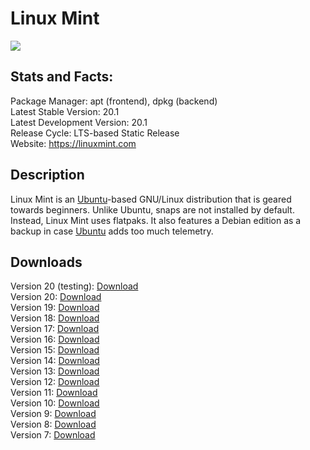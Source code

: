 # Linux Mint

![](icons/main.png)

## Stats and Facts:
Package Manager: apt (frontend), dpkg (backend)<br>
Latest Stable Version: 20.1<br>
Latest Development Version: 20.1<br>
Release Cycle: LTS-based Static Release<br>
Website: https://linuxmint.com

## Description
Linux Mint is an [Ubuntu](ubuntu.md)-based GNU/Linux distribution that is geared towards beginners. Unlike Ubuntu, snaps are not installed by default. Instead, Linux Mint uses flatpaks. It also features a Debian edition as a backup in case [Ubuntu](ubuntu.md) adds too much telemetry.

## Downloads

Version 20 (testing): [Download](http://mirrors.seas.harvard.edu/linuxmint/testing/linuxmint-20.1-cinnamon-64bit-beta.iso)<br>
Version 20: [Download](http://mirrors.seas.harvard.edu/linuxmint/stable/20/linuxmint-20-cinnamon-64bit.iso)<br>
Version 19: [Download](http://mirrors.seas.harvard.edu/linuxmint/stable/19.3/linuxmint-19.3-cinnamon-64bit.iso)<br>
Version 18: [Download](http://mirrors.seas.harvard.edu/linuxmint/stable/18.3/linuxmint-18.3-cinnamon-64bit.iso)<br>
Version 17: [Download](http://mirrors.seas.harvard.edu/linuxmint/stable/17.3/linuxmint-17.3-cinnamon-nocodecs-64bit.iso)<br>
Version 16: [Download](http://mirrors.seas.harvard.edu/linuxmint/stable/16/linuxmint-16-cinnamon-dvd-nocodecs-64bit.iso)<br>
Version 15: [Download](http://mirrors.seas.harvard.edu/linuxmint/stable/15/linuxmint-15-cinnamon-dvd-nocodecs-64bit.iso)<br>
Version 14: [Download](http://mirrors.seas.harvard.edu/linuxmint/stable/14/linuxmint-14-cinnamon-dvd-nocodecs-64bit.iso)<br>
Version 13: [Download](http://mirrors.seas.harvard.edu/linuxmint/stable/13/linuxmint-13-cinnamon-dvd-nocodecs-64bit.iso)<br>
Version 12: [Download](http://mirrors.seas.harvard.edu/linuxmint/stable/12/linuxmint-12-gnome-dvd-64bit.iso)<br>
Version 11: [Download](http://mirrors.seas.harvard.edu/linuxmint/stable/11/linuxmint-11-gnome-dvd-64bit.iso)<br>
Version 10: [Download](http://mirrors.seas.harvard.edu/linuxmint/stable/10/linuxmint-10-gnome-dvd-amd64.iso)<br>
Version 9: [Download](http://mirrors.seas.harvard.edu/linuxmint/stable/9/linuxmint-9-gnome-dvd-amd64.iso)<br>
Version 8: [Download](http://mirrors.seas.harvard.edu/linuxmint/stable/8/LinuxMint-8-x64.iso)<br>
Version 7: [Download](http://mirrors.seas.harvard.edu/linuxmint/stable/7/LinuxMint-7-x64.iso)
